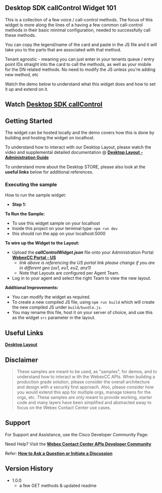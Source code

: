 ## Desktop SDK callControl Widget 101

This is a collection of a few voice / call-control methods. The focus of this widget is more along the lines of a having a few common call-control methods in their basic minimal configuration, needed to successfully call these methods.

You can copy the legend/name of the card and paste in the JS file and it will take you to the parts that are associated with that method.

Tenant agnostic - meaning you can just enter in your tenants queue / entry point IDs straight into the card to call the methods, as well as your mobile for the DN related methods. No need to modify the JS unless you're adding new method, etc

Watch the demo below to understand what this widget does and how to set it up and extend on it.

## Watch [Desktop SDK callControl](https://app.vidcast.io/share/26f9237a-1401-46d3-9ca4-a4260bd01533)

## Getting Started

The widget can be hosted locally and the demo covers how this is done by building and hosting the widget on localhost.

To understand how to interact with our Desktop Layout, please watch the video and supplemental detailed documentation @ **[Desktop Layout - Administration Guide](https://www.cisco.com/c/en/us/td/docs/voice_ip_comm/cust_contact/contact_center/webexcc/SetupandAdministrationGuide_2/b_mp-release-2/b_cc-release-2_chapter_011.html#topic_8230815F4023699032326F948C3F1495)**

To understand more about the Desktop STORE, please also look at the **useful links** below for additional references.

### Executing the sample

How to run the sample widget:

- **Step 1:**

**To Run the Sample:**

- To use this widget sample on your localhost
- Inside this project on your terminal type: `npm run dev`
- this should run the app on your localhost:5000

**To wire up the Widget to the Layout:**

- Upload the **_callControlWidget.json_** file onto your Administration Portal **[WebexCC Portal - US](https://portal.wxcc-us1.cisco.com/portal/home.html#)**
  - _link above is referencing the US portal link please change if you are in different geo (us1, eu1, eu2, anz1)_
  - Note that Layouts are configured per Agent Team.
- Log in to your agent and select the right Team to view the new layout.

**Additional Improvements:**

- You can modify the widget as required.
- To create a new compiled JS file, using `npm run build` which will create the new compiled JS under `build/bundle.js`.
- You may rename this file, host it on your server of choice, and use this as the widget `src` parameter in the layout.

## Useful Links

**[Desktop Layout](https://www.cisco.com/c/en/us/td/docs/voice_ip_comm/cust_contact/contact_center/webexcc/SetupandAdministrationGuide_2/b_mp-release-2/b_cc-release-2_chapter_011.html#topic_8230815F4023699032326F948C3F1495)**

## Disclaimer

> These samples are meant to be used, as "samples", for demos, and to understand how to interact w
> ith the WebexCC APIs.
> When building a production grade solution, please consider the overall architecture and design with a security first approach.
> Also, please consider how you would extend this app for multiple orgs, manage tokens for the orgs, etc.
> These samples are only meant to provide working, starter code and many layers have been simplified and abstracted away to focus on the Webex Contact Center use cases.

## Support

For Support and Assistance, use the Cisco Developer Community Page:

Need Help? Visit the **[Webex Contact Center APIs Developer Community](https://community.cisco.com/t5/contact-center/bd-p/j-disc-dev-contact-center)**

Refer: **[How to Ask a Question or Initiate a Discussion](https://community.cisco.com/t5/contact-center/webex-contact-center-apis-developer-community-and-support/m-p/4558270)**

## Version History

- 1.0.0
  - a few GET methods & updated readme
    <!-- * See [commit change]() or See [release history]() -->
    <!-- * See [commit change]() or See [release history]() -->
